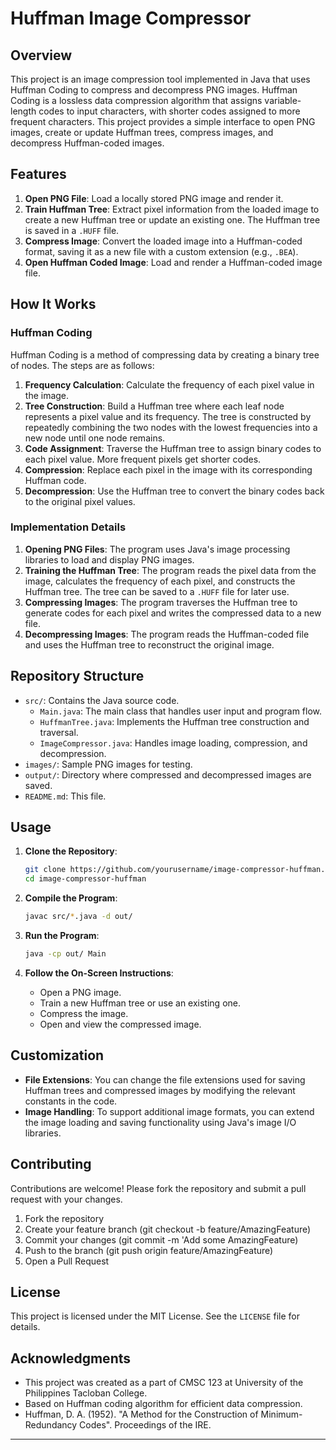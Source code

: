 # Huffman Image Compressor

## Overview

This project is an image compression tool implemented in Java that uses Huffman Coding to compress and decompress PNG images. Huffman Coding is a lossless data compression algorithm that assigns variable-length codes to input characters, with shorter codes assigned to more frequent characters. This project provides a simple interface to open PNG images, create or update Huffman trees, compress images, and decompress Huffman-coded images.

## Features

1. **Open PNG File**: Load a locally stored PNG image and render it.
2. **Train Huffman Tree**: Extract pixel information from the loaded image to create a new Huffman tree or update an existing one. The Huffman tree is saved in a `.HUFF` file.
3. **Compress Image**: Convert the loaded image into a Huffman-coded format, saving it as a new file with a custom extension (e.g., `.BEA`).
4. **Open Huffman Coded Image**: Load and render a Huffman-coded image file.

## How It Works

### Huffman Coding

Huffman Coding is a method of compressing data by creating a binary tree of nodes. The steps are as follows:

1. **Frequency Calculation**: Calculate the frequency of each pixel value in the image.
2. **Tree Construction**: Build a Huffman tree where each leaf node represents a pixel value and its frequency. The tree is constructed by repeatedly combining the two nodes with the lowest frequencies into a new node until one node remains.
3. **Code Assignment**: Traverse the Huffman tree to assign binary codes to each pixel value. More frequent pixels get shorter codes.
4. **Compression**: Replace each pixel in the image with its corresponding Huffman code.
5. **Decompression**: Use the Huffman tree to convert the binary codes back to the original pixel values.

### Implementation Details

1. **Opening PNG Files**: The program uses Java's image processing libraries to load and display PNG images.
2. **Training the Huffman Tree**: The program reads the pixel data from the image, calculates the frequency of each pixel, and constructs the Huffman tree. The tree can be saved to a `.HUFF` file for later use.
3. **Compressing Images**: The program traverses the Huffman tree to generate codes for each pixel and writes the compressed data to a new file.
4. **Decompressing Images**: The program reads the Huffman-coded file and uses the Huffman tree to reconstruct the original image.

## Repository Structure

- `src/`: Contains the Java source code.
  - `Main.java`: The main class that handles user input and program flow.
  - `HuffmanTree.java`: Implements the Huffman tree construction and traversal.
  - `ImageCompressor.java`: Handles image loading, compression, and decompression.
- `images/`: Sample PNG images for testing.
- `output/`: Directory where compressed and decompressed images are saved.
- `README.md`: This file.

## Usage

1. **Clone the Repository**:
   ```bash
   git clone https://github.com/yourusername/image-compressor-huffman.git
   cd image-compressor-huffman
   ```

2. **Compile the Program**:
   ```bash
   javac src/*.java -d out/
   ```

3. **Run the Program**:
   ```bash
   java -cp out/ Main
   ```

4. **Follow the On-Screen Instructions**:
   - Open a PNG image.
   - Train a new Huffman tree or use an existing one.
   - Compress the image.
   - Open and view the compressed image.

## Customization

- **File Extensions**: You can change the file extensions used for saving Huffman trees and compressed images by modifying the relevant constants in the code.
- **Image Handling**: To support additional image formats, you can extend the image loading and saving functionality using Java's image I/O libraries.

## Contributing

Contributions are welcome! Please fork the repository and submit a pull request with your changes.
1. Fork the repository
2. Create your feature branch (git checkout -b feature/AmazingFeature)
3. Commit your changes (git commit -m 'Add some AmazingFeature)
4. Push to the branch (git push origin feature/AmazingFeature)
5. Open a Pull Request 

## License

This project is licensed under the MIT License. See the `LICENSE` file for details.

## Acknowledgments

- This project was created as a part of CMSC 123 at University of the Philippines Tacloban College.
- Based on Huffman coding algorithm for efficient data compression.
- Huffman, D. A. (1952). "A Method for the Construction of Minimum-Redundancy Codes". Proceedings of the IRE.

---
